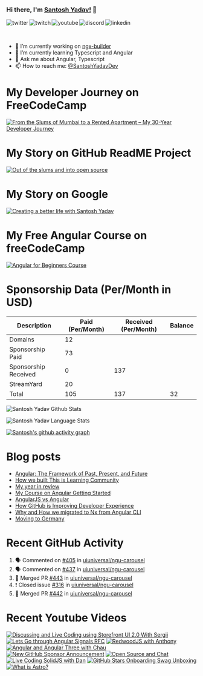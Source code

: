 ### Hi there, I'm [Santosh Yadav!](https://santoshyadav.dev) 👋

<p>
<a href="https://twitter.com/SantoshYadavDev">
   <img align="left" alt="twitter" src="https://img.shields.io/badge/Twitter-1DA1F2?style=for-the-badge&logo=twitter&logoColor=white" />
</a>&nbsp;&nbsp;

<a href="https://www.twitch.tv/santoshyadavdev">
   <img align="left" alt="twitch" src="https://img.shields.io/badge/Twitch-9146FF?style=for-the-badge&logo=twitch&logoColor=white" />
</a>&nbsp;&nbsp;

<a href="https://www.youtube.com/c/TechTalksWithSantosh">
   <img align="left" alt="youtube" src="https://img.shields.io/badge/YouTube-FF0000?style=for-the-badge&logo=youtube&logoColor=white" />
</a>&nbsp;&nbsp;

<a href="https://discord.gg/m6cNkVfXrQ">
   <img align="left" alt="discord" src="https://img.shields.io/badge/Discord-7289DA?style=for-the-badge&logo=discord&logoColor=white" />
</a>&nbsp;&nbsp;

<a href="https://www.linkedin.com/in/santoshyadavdev/">
   <img align="left" alt="linkedin" src="https://img.shields.io/badge/LinkedIn-0077B5?style=for-the-badge&logo=linkedin&logoColor=white" />
</a>
   


<p/>

<br/>
<p>

- 🔭 I’m currently working on [ngx-builder](https://github.com/ngx-builders)
- 🌱 I’m currently learning Typescript and Angular
- 💬 Ask me about Angular, Typescript
- 📫 How to reach me: [@SantoshYadavDev](https://twitter.com/SantoshYadavDev)

</p>

# My Developer Journey on FreeCodeCamp

[![From the Slums of Mumbai to a Rented Apartment – My 30-Year Developer Journey](https://images.ctfassets.net/s5uo95nf6njh/X5UtU4CujK58wJ0GYMOgX/5c270bf97627dd06134c316de8b95e44/Santosh_Yadav_07.01.2023_055.jpg?w=1200&fm=avif)](https://www.freecodecamp.org/news/my-journey-into-tech-from-slums-of-mumbai-to-my-own-apartment/)

# My Story on GitHub ReadME Project

[![Out of the slums and into open source](https://images.ctfassets.net/s5uo95nf6njh/2GWKJkEH95SEwMoqxEBRoX/3413d6d4c8f05070b9d9c549075b537c/Santosh_Yadav_07.01.2023_001_1.jpg?w=1200&fm=avif)](https://github.com/readme/stories/santosh-yadav)

# My Story on Google 

[![Creating a better life with Santosh Yadav](http://img.youtube.com/vi/RpSdB7BTp_U/0.jpg)](https://youtu.be/RpSdB7BTp_U)

# My Free Angular Course on freeCodeCamp

[![Angular for Beginners Course](http://img.youtube.com/vi/3qBXWUpoPHo/0.jpg)](http://www.youtube.com/watch?v=3qBXWUpoPHo)

# Sponsorship Data (Per/Month in USD)

| Description          | Paid (Per/Month) | Received (Per/Month) | Balance |
|----------------------|------------------|----------------------|---------|
| Domains              | 12               |                      |         |
| Sponsorship Paid     | 73               |                      |         |
| Sponsorship Received | 0                | 137                  |         |
| StreamYard           | 20               |                      |         |
| Total                | 105              | 137                  | 32      |

![Santosh Yadav Github Stats](https://github-readme-stats.vercel.app/api?username=SantoshYadavDev&show_icons=true&include_all_commits=true&theme=radical)

![Santosh Yadav Language Stats](https://github-readme-stats.vercel.app/api/top-langs/?username=SantoshYadavDev&layout=compact&theme=radical)

[![Santosh's github activity graph](https://github-readme-activity-graph.cyclic.app/graph?username=SantoshYadavDev&theme=github-compact)](https://github.com/ashutosh00710/github-readme-activity-graph)

# Blog posts
<!-- BLOG-POST-LIST:START -->
- [Angular: The Framework of Past, Present, and Future](https://dev.to/this-is-angular/angular-the-framework-of-past-present-and-future-87d)
- [How we built This is Learning Community](https://dev.to/this-is-learning/how-we-built-this-is-learning-community-g34)
- [My year in review](https://dev.to/this-is-learning/my-year-in-review-341d)
- [My Course on Angular Getting Started](https://dev.to/this-is-learning/my-course-on-angular-getting-started-3jec)
- [AngularJS vs Angular](https://dev.to/this-is-angular/angularjs-vs-angular-1gh6)
- [How GitHub is Improving Developer Experience](https://dev.to/this-is-learning/how-github-is-improving-developer-experience-8jj)
- [Why and How we migrated to Nx from Angular CLI](https://dev.to/this-is-angular/why-and-how-we-migrated-to-nx-from-angular-cli-5a61)
- [Moving to Germany](https://dev.to/santoshyadavdev/moving-to-germany-4no9)
<!-- BLOG-POST-LIST:END -->

# Recent GitHub Activity
<!--START_SECTION:activity-->
1. 🗣 Commented on [#405](https://github.com/uiuniversal/ngu-carousel/issues/405) in [uiuniversal/ngu-carousel](https://github.com/uiuniversal/ngu-carousel)
2. 🗣 Commented on [#437](https://github.com/uiuniversal/ngu-carousel/issues/437) in [uiuniversal/ngu-carousel](https://github.com/uiuniversal/ngu-carousel)
3. 🎉 Merged PR [#443](https://github.com/uiuniversal/ngu-carousel/pull/443) in [uiuniversal/ngu-carousel](https://github.com/uiuniversal/ngu-carousel)
4. ❗️ Closed issue [#316](https://github.com/uiuniversal/ngu-carousel/issues/316) in [uiuniversal/ngu-carousel](https://github.com/uiuniversal/ngu-carousel)
5. 🎉 Merged PR [#442](https://github.com/uiuniversal/ngu-carousel/pull/442) in [uiuniversal/ngu-carousel](https://github.com/uiuniversal/ngu-carousel)
<!--END_SECTION:activity-->

# Recent Youtube Videos
<!-- BEGIN YOUTUBE-CARDS -->
[![Discussing and Live Coding using Storefront UI 2.0 With Sergii](https://ytcards.demolab.com/?id=MzigbDGN57Q&title=Discussing+and+Live+Coding+using+Storefront+UI+2.0+With+Sergii&lang=en&timestamp=1680774519&background_color=%230d1117&title_color=%23ffffff&stats_color=%23dedede&width=250 "Discussing and Live Coding using Storefront UI 2.0 With Sergii")](https://www.youtube.com/watch?v=MzigbDGN57Q)
[![Lets Go through Angular Signals RFC](https://ytcards.demolab.com/?id=Qea5siYHR1E&title=Lets+Go+through+Angular+Signals+RFC&lang=en&timestamp=1680684486&background_color=%230d1117&title_color=%23ffffff&stats_color=%23dedede&width=250 "Lets Go through Angular Signals RFC")](https://www.youtube.com/watch?v=Qea5siYHR1E)
[![RedwoodJS with Anthony](https://ytcards.demolab.com/?id=xMtEEL9xSas&title=RedwoodJS+with+Anthony&lang=en&timestamp=1679134422&background_color=%230d1117&title_color=%23ffffff&stats_color=%23dedede&width=250 "RedwoodJS with Anthony")](https://www.youtube.com/watch?v=xMtEEL9xSas)
[![Angular and Angular Three with Chau](https://ytcards.demolab.com/?id=J-hUD4Wb5T0&title=Angular+and+Angular+Three+with+Chau&lang=en&timestamp=1678271984&background_color=%230d1117&title_color=%23ffffff&stats_color=%23dedede&width=250 "Angular and Angular Three with Chau")](https://www.youtube.com/watch?v=J-hUD4Wb5T0)
[![New GitHub Sponsor Announcement](https://ytcards.demolab.com/?id=Yx5jDYEguL4&title=New+GitHub+Sponsor+Announcement&lang=en&timestamp=1677606076&background_color=%230d1117&title_color=%23ffffff&stats_color=%23dedede&width=250 "New GitHub Sponsor Announcement")](https://www.youtube.com/watch?v=Yx5jDYEguL4)
[![Open Source and Chat](https://ytcards.demolab.com/?id=UcienbLi9N8&title=Open+Source+and+Chat&lang=en&timestamp=1677494475&background_color=%230d1117&title_color=%23ffffff&stats_color=%23dedede&width=250 "Open Source and Chat")](https://www.youtube.com/watch?v=UcienbLi9N8)
[![Live Coding SolidJS with Dan](https://ytcards.demolab.com/?id=rEFfDoxe2qg&title=Live+Coding+SolidJS+with+Dan&lang=en&timestamp=1677148343&background_color=%230d1117&title_color=%23ffffff&stats_color=%23dedede&width=250 "Live Coding SolidJS with Dan")](https://www.youtube.com/watch?v=rEFfDoxe2qg)
[![GitHub Stars Onboarding Swag Unboxing](https://ytcards.demolab.com/?id=tEDm5lPeqQU&title=GitHub+Stars+Onboarding+Swag+Unboxing&lang=en&timestamp=1676407612&background_color=%230d1117&title_color=%23ffffff&stats_color=%23dedede&width=250 "GitHub Stars Onboarding Swag Unboxing")](https://www.youtube.com/watch?v=tEDm5lPeqQU)
[![What is Astro?](https://ytcards.demolab.com/?id=Z3yGHudmQzA&title=What+is+Astro%3F&lang=en&timestamp=1675406183&background_color=%230d1117&title_color=%23ffffff&stats_color=%23dedede&width=250 "What is Astro?")](https://www.youtube.com/watch?v=Z3yGHudmQzA)
<!-- END YOUTUBE-CARDS -->